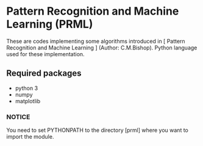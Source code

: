 # Pattern Recognition and Machine Learning (PRML)
These are codes implementing some algorithms introduced in [ Pattern Recognition and Machine Learning ] (Author: C.M.Bishop). Python language used for these implementation.
## Required packages
- python 3
- numpy
- matplotlib
### NOTICE
You need to set PYTHONPATH to the directory [prml] where you want to import the module.
